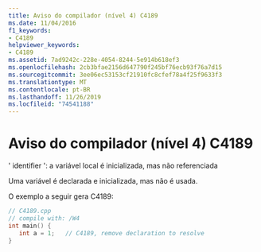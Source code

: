 ```yaml
---
title: Aviso do compilador (nível 4) C4189
ms.date: 11/04/2016
f1_keywords:
- C4189
helpviewer_keywords:
- C4189
ms.assetid: 7ad9242c-228e-4054-8244-5e914b618ef3
ms.openlocfilehash: 2cb3bfae2156d647790f245bf76ecb93f76a7d15
ms.sourcegitcommit: 3ee06ec53153cf21910fc8cfef78a4f25f9633f3
ms.translationtype: MT
ms.contentlocale: pt-BR
ms.lasthandoff: 11/26/2019
ms.locfileid: "74541188"
---
```

# <a name="compiler-warning-level-4-c4189"></a>Aviso do compilador (nível 4) C4189

' identifier ': a variável local é inicializada, mas não referenciada

Uma variável é declarada e inicializada, mas não é usada.

O exemplo a seguir gera C4189:

```cpp
// C4189.cpp
// compile with: /W4
int main() {
   int a = 1;   // C4189, remove declaration to resolve
}
```